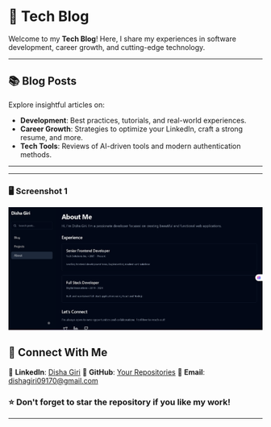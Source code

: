 # 🚀 Tech Blog 

Welcome to my **Tech Blog**! Here, I share my experiences in software development, career growth, and cutting-edge technology.

---

## 📚 Blog Posts
Explore insightful articles on:
- **Development**: Best practices, tutorials, and real-world experiences.
- **Career Growth**: Strategies to optimize your LinkedIn, craft a strong resume, and more.
- **Tech Tools**: Reviews of AI-driven tools and modern authentication methods.

---

---
### 🖥️ Screenshot 1
![Tech Blog](https://github.com/dishagiri23/tech-tales-by-disha/blob/a857d09b3fb1036ca371d9a66edd26366c4d1971/tech_screenshot.png)

## 📢 Connect With Me
💼 **LinkedIn**: [Disha Giri](www.linkedin.com/in/disha-giri-414a72314)
📂 **GitHub**: [Your Repositories](https://github.com/dishagiri23/tech-tales-by-disha)
📧 **Email**: dishagiri09170@gmail.com

### ⭐ Don't forget to star the repository if you like my work!

---
